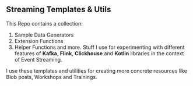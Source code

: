 Streaming Templates & Utils
---------------------------
This Repo contains a collection:
1. Sample Data Generators
2. Extension Functions
3. Helper Functions and more. 
Stuff I use for experimenting with different features of **Kafka**, **Flink**, **Clickhouse** and **Kotlin** libraries in the context of Event Streaming.

I use these templates and utilities for creating more concrete resources like Blob posts, Workshops and Trainings.


